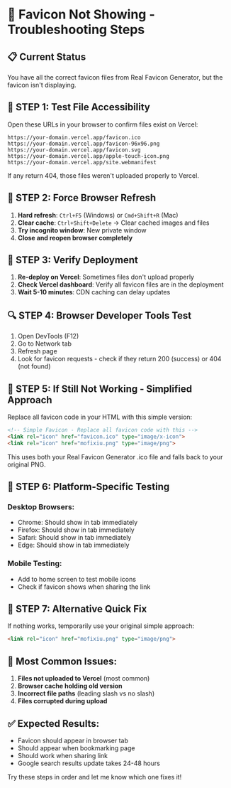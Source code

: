 # 🔧 Favicon Not Showing - Troubleshooting Steps

## 📋 Current Status
You have all the correct favicon files from Real Favicon Generator, but the favicon isn't displaying.

## 🧪 **STEP 1: Test File Accessibility**
Open these URLs in your browser to confirm files exist on Vercel:

```
https://your-domain.vercel.app/favicon.ico
https://your-domain.vercel.app/favicon-96x96.png
https://your-domain.vercel.app/favicon.svg
https://your-domain.vercel.app/apple-touch-icon.png
https://your-domain.vercel.app/site.webmanifest
```

If any return 404, those files weren't uploaded properly to Vercel.

## 🔄 **STEP 2: Force Browser Refresh**
1. **Hard refresh**: `Ctrl+F5` (Windows) or `Cmd+Shift+R` (Mac)
2. **Clear cache**: `Ctrl+Shift+Delete` → Clear cached images and files
3. **Try incognito window**: New private window
4. **Close and reopen browser completely**

## 🎯 **STEP 3: Verify Deployment**
1. **Re-deploy on Vercel**: Sometimes files don't upload properly
2. **Check Vercel dashboard**: Verify all favicon files are in the deployment
3. **Wait 5-10 minutes**: CDN caching can delay updates

## 🔍 **STEP 4: Browser Developer Tools Test**
1. Open DevTools (F12)
2. Go to Network tab
3. Refresh page
4. Look for favicon requests - check if they return 200 (success) or 404 (not found)

## 🚨 **STEP 5: If Still Not Working - Simplified Approach**

Replace all favicon code in your HTML with this simple version:

```html
<!-- Simple Favicon - Replace all favicon code with this -->
<link rel="icon" href="favicon.ico" type="image/x-icon">
<link rel="icon" href="mofixiu.png" type="image/png">
```

This uses both your Real Favicon Generator .ico file and falls back to your original PNG.

## 📱 **STEP 6: Platform-Specific Testing**

### Desktop Browsers:
- Chrome: Should show in tab immediately
- Firefox: Should show in tab immediately  
- Safari: Should show in tab immediately
- Edge: Should show in tab immediately

### Mobile Testing:
- Add to home screen to test mobile icons
- Check if favicon shows when sharing the link

## 🎨 **STEP 7: Alternative Quick Fix**

If nothing works, temporarily use your original simple approach:
```html
<link rel="icon" href="mofixiu.png" type="image/png">
```

## 🔧 **Most Common Issues:**

1. **Files not uploaded to Vercel** (most common)
2. **Browser cache holding old version**
3. **Incorrect file paths** (leading slash vs no slash)
4. **Files corrupted during upload**

## ✅ **Expected Results:**
- Favicon should appear in browser tab
- Should appear when bookmarking page
- Should work when sharing link
- Google search results update takes 24-48 hours

Try these steps in order and let me know which one fixes it!
